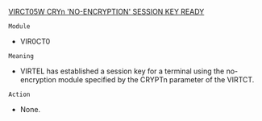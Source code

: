 [VIRCT05W CRYn 'NO-ENCRYPTION' SESSION KEY READY](https://virtel.readthedocs.io/en/latest/manuals/virtel/Virtel459MG/messages.html?highlight=VIRCT05W#VIRCT05W)

`Module`
- VIR0CT0

`Meaning`
- VIRTEL has established a session key for a terminal using the no-encryption module specified by the CRYPTn parameter of the VIRTCT.

`Action`
- None.
